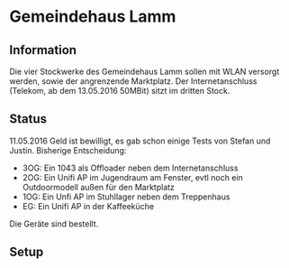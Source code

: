# Gemeindehaus Lamm

## Information
Die vier Stockwerke des Gemeindehaus Lamm sollen mit WLAN versorgt werden, sowie der angrenzende Marktplatz. Der Internetanschluss (Telekom, ab dem 13.05.2016 50MBit) sitzt im dritten Stock.

## Status
11.05.2016
Geld ist bewilligt, es gab schon einige Tests von Stefan und Justin. Bisherige Entscheidung:

* 3OG: Ein 1043 als Offloader neben dem Internetanschluss
* 2OG: Ein Unifi AP im Jugendraum am Fenster, evtl noch ein Outdoormodell außen für den Marktplatz 
* 1OG: Ein Unfi AP im Stuhllager neben dem Treppenhaus
* EG: Ein Unifi AP in der Kaffeeküche

Die Geräte sind bestellt.

## Setup

